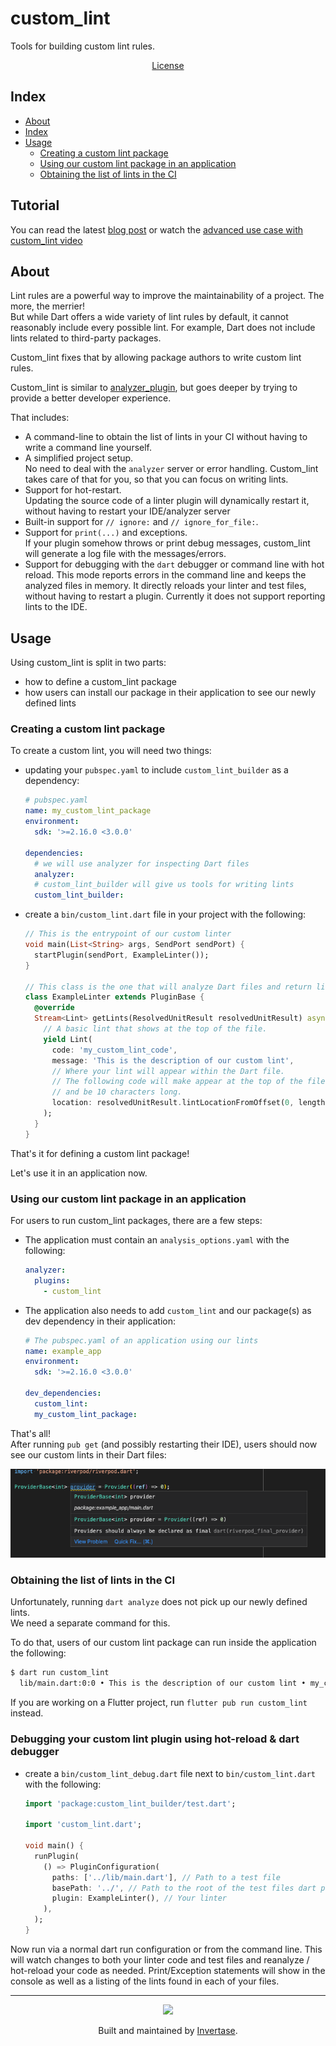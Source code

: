 <p align="center">
  <h1>custom_lint</h1>
  <span>Tools for building custom lint rules.</span>
</p>

<p align="center">
  <a href="https://github.com/invertase/dart_custom_lint/blob/main/LICENSE">License</a>
</p>

## Index

- [About](#about)
- [Index](#index)
- [Usage](#usage)
  - [Creating a custom lint package](#creating-a-custom-lint-package)
  - [Using our custom lint package in an application](#using-our-custom-lint-package-in-an-application)
  - [Obtaining the list of lints in the CI](#obtaining-the-list-of-lints-in-the-ci)

## Tutorial

You can read the latest [blog post](https://invertase.link/b18R) or watch the [advanced use case with custom_lint video](https://invertase.link/RNoz)

## About

Lint rules are a powerful way to improve the maintainability of a project.
The more, the merrier!  
But while Dart offers a wide variety of lint rules by default, it cannot
reasonably include every possible lint. For example, Dart does not
include lints related to third-party packages.

Custom_lint fixes that by allowing package authors to write custom lint rules.

Custom_lint is similar to [analyzer_plugin], but goes deeper by trying to
provide a better developer experience.

That includes:

- A command-line to obtain the list of lints in your CI
  without having to write a command line yourself.
- A simplified project setup.  
  No need to deal with the `analyzer` server or error handling. Custom_lint
  takes care of that for you, so that you can focus on writing lints.
- Support for hot-restart.  
  Updating the source code of a linter plugin will dynamically restart it,
  without having to restart your IDE/analyzer server
- Built-in support for `// ignore:` and `// ignore_for_file:`.
- Support for `print(...)` and exceptions.  
  If your plugin somehow throws or print debug messages, custom_lint
  will generate a log file with the messages/errors.
- Support for debugging with the `dart` debugger or command line with hot reload.
  This mode reports errors in the command line and keeps the analyzed files in memory.
  It directly reloads your linter and test files, without having to restart a plugin. Currently it does not support
  reporting lints to the IDE.

## Usage

Using custom_lint is split in two parts:

- how to define a custom_lint package
- how users can install our package in their application to see our newly defined lints

### Creating a custom lint package

To create a custom lint, you will need two things:

- updating your `pubspec.yaml` to include `custom_lint_builder` as a dependency:

  ```yaml
  # pubspec.yaml
  name: my_custom_lint_package
  environment:
    sdk: '>=2.16.0 <3.0.0'

  dependencies:
    # we will use analyzer for inspecting Dart files
    analyzer:
    # custom_lint_builder will give us tools for writing lints
    custom_lint_builder:
  ```

- create a `bin/custom_lint.dart` file in your project with the following:

  ```dart
  // This is the entrypoint of our custom linter
  void main(List<String> args, SendPort sendPort) {
    startPlugin(sendPort, ExampleLinter());
  }

  // This class is the one that will analyze Dart files and return lints
  class ExampleLinter extends PluginBase {
    @override
    Stream<Lint> getLints(ResolvedUnitResult resolvedUnitResult) async* {
      // A basic lint that shows at the top of the file.
      yield Lint(
        code: 'my_custom_lint_code',
        message: 'This is the description of our custom lint',
        // Where your lint will appear within the Dart file.
        // The following code will make appear at the top of the file (offset 0),
        // and be 10 characters long.
        location: resolvedUnitResult.lintLocationFromOffset(0, length: 10),
      );
    }
  }
  ```

That's it for defining a custom lint package!

Let's use it in an application now.

### Using our custom lint package in an application

For users to run custom_lint packages, there are a few steps:

- The application must contain an `analysis_options.yaml` with the following:

  ```yaml
  analyzer:
    plugins:
      - custom_lint
  ```

- The application also needs to add `custom_lint` and our package(s) as dev
  dependency in their application:

  ```yaml
  # The pubspec.yaml of an application using our lints
  name: example_app
  environment:
    sdk: '>=2.16.0 <3.0.0'

  dev_dependencies:
    custom_lint:
    my_custom_lint_package:
  ```

That's all!  
After running `pub get` (and possibly restarting their IDE), users should now
see our custom lints in their Dart files:

![screenshot of our custom lints in the IDE](https://raw.githubusercontent.com/invertase/dart_custom_lint/main/resources/lint_showcase.png?token=GHSAT0AAAAAABKV7FKIJQP5CKCH3R74IPAYYSZFGZQ)

### Obtaining the list of lints in the CI

Unfortunately, running `dart analyze` does not pick up our newly defined lints.  
We need a separate command for this.

To do that, users of our custom lint package can run inside the application the following:

```sh
$ dart run custom_lint
  lib/main.dart:0:0 • This is the description of our custom lint • my_custom_lint_code
```

If you are working on a Flutter project, run `flutter pub run custom_lint` instead.


### Debugging your custom lint plugin using hot-reload & dart debugger


- create a `bin/custom_lint_debug.dart` file next to `bin/custom_lint.dart` with the following:

  ```dart
  import 'package:custom_lint_builder/test.dart';

  import 'custom_lint.dart';

  void main() {
    runPlugin(
      () => PluginConfiguration(
        paths: ['../lib/main.dart'], // Path to a test file
        basePath: '../', // Path to the root of the test files dart package
        plugin: ExampleLinter(), // Your linter
      ),
    );
  }

  ```
Now run via a normal dart run configuration or from the command line. 
This will watch changes to both your linter code and test files and reanalyze / hot-reload your code as needed. 
Print/Exception statements will show in the console as well as a listing of the lints found in each of your files. 

---

<p align="center">
  <a href="https://invertase.io/?utm_source=readme&utm_medium=footer&utm_campaign=dart_custom_lint">
    <img width="75px" src="https://static.invertase.io/assets/invertase/invertase-rounded-avatar.png">
  </a>
  <p align="center">
    Built and maintained by <a href="https://invertase.io/?utm_source=readme&utm_medium=footer&utm_campaign=dart_custom_lint">Invertase</a>.
  </p>
</p>

[analyzer_plugin]: https://pub.dev/packages/analyzer_plugin

